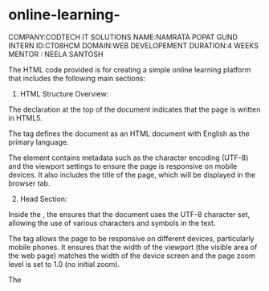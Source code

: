 # online-learning-
COMPANY:CODTECH IT SOLUTIONS
NAME:NAMRATA POPAT GUND
INTERN ID:CT08HCM
DOMAIN:WEB DEVELOPEMENT
DURATION:4 WEEKS
MENTOR : NEELA SANTOSH

The HTML code provided is for creating a simple online learning platform that includes the following main sections:

1. HTML Structure Overview:

The <!DOCTYPE html> declaration at the top of the document indicates that the page is written in HTML5.

The <html lang="en"> tag defines the document as an HTML document with English as the primary language.

The <head> element contains metadata such as the character encoding (UTF-8) and the viewport settings to ensure the page is responsive on mobile devices. It also includes the title of the page, which will be displayed in the browser tab.



2. Head Section:

Inside the <head>, the <meta charset="UTF-8"> ensures that the document uses the UTF-8 character set, allowing the use of various characters and symbols in the text.

The <meta name="viewport" content="width=device-width, initial-scale=1.0"> tag allows the page to be responsive on different devices, particularly mobile phones. It ensures that the width of the viewport (the visible area of the web page) matches the width of the device screen and the page zoom level is set to 1.0 (no initial zoom).

The <title> tag sets the text that will appear on the browser tab, which is "Online Learning Platform" in this case.



3. CSS Styling: The style section inside the <head> applies the layout and design of the web page. Here are the main styles used:

Body:

The body of the page uses the Arial, sans-serif font family for the text.

It also sets margin: 0; padding: 0; to remove default margins and padding applied by the browser.

The background color of the body is set to #f9f9f9, which is a light gray color, making the page look clean and simple.


Header:

The header has a background color of #4CAF50, which is a shade of green, with white text (color: white).

The padding of the header is 1rem to give space around the header text, and text-align: center; centers the text horizontally.


Container:

The container class is applied to the main content area of the page. It adds 2rem of padding to the content, creating space between the content and the edges of the container.


Video Container:

The video-container section is styled with a bottom margin of 2rem to create space between the video and other elements.

The video element inside the .video-container is styled to be responsive, with width: 100% (taking up the full width of the container) and max-width: 800px (so the video won’t exceed 800px in width).

The video also has rounded corners (border-radius: 10px) and a subtle shadow (box-shadow: 0 4px 8px rgba(0, 0, 0, 0.1);) to give it a polished look.


Quiz Section:

The quiz section contains the quiz and its related elements like the question and the answers.

It has a white background (background: white) and padding of 1rem, along with rounded corners and a shadow for a card-like appearance.

The <h3> tag inside the .quiz section defines the title of the quiz, and there’s a button for submitting the quiz answers.

The button has a background color of green (#4CAF50), which matches the header's color, and a hover effect is implemented to darken the green slightly (background-color: #45a049;) when the user hovers over it.


Progress Bar:

The progress section shows the user's learning progress, using a visual progress bar. This section is centered and contains a title (Your Progress).

The progress-bar is a container with a light gray background (#e0e0e0) and rounded corners. It houses the inner progress bar.

The progress-bar-inner represents the progress of the user. Its width is set to 50% as an example, but this can dynamically change depending on the user's progress in the course. The
